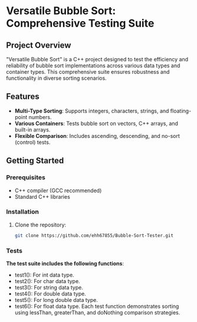 # Versatile Bubble Sort: Comprehensive Testing Suite

## Project Overview
"Versatile Bubble Sort" is a C++ project designed to test the efficiency and reliability of bubble sort implementations across various data types and container types. This comprehensive suite ensures robustness and functionality in diverse sorting scenarios.

## Features
- **Multi-Type Sorting**: Supports integers, characters, strings, and floating-point numbers.
- **Various Containers**: Tests bubble sort on vectors, C++ arrays, and built-in arrays.
- **Flexible Comparison**: Includes ascending, descending, and no-sort (control) tests.

## Getting Started

### Prerequisites
- C++ compiler (GCC recommended)
- Standard C++ libraries

### Installation
1. Clone the repository:
   ```bash
   git clone https://github.com/ehh67855/Bubble-Sort-Tester.git

### Tests
**The test suite includes the following functions**:

- test1(): For int data type.
- test2(): For char data type.
- test3(): For string data type.
- test4(): For double data type.
- test5(): For long double data type.
- test6(): For float data type.
Each test function demonstrates sorting using lessThan, greaterThan, and doNothing comparison strategies.
